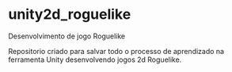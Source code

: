 # unity2d_roguelike
Desenvolvimento de jogo Roguelike


Repositorio criado para salvar todo o processo de aprendizado na ferramenta Unity desenvolvendo jogos 2d Roguelike.
